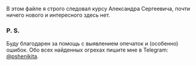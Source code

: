 В этом файле я строго следовал курсу Александра Сергеевича, почти ничего нового и интересного здесь нет.

### P. S.
Буду благодарен за помощь с выявлением опечаток и (особенно) ошибок. Обо всех найденных огрехах пишите мне в Telegram: [@pshenikita](https://t.me/pshenikita).

